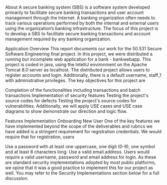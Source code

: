 About
A secure banking system (SBS) is a software system developed primarily to facilitate secure banking transactions and user account management through the Internet. A banking organization often needs to track various operations performed by both the internal and external users using the organization’s banking infrastructure. The focus of this project is to develop a SBS to facilitate secure banking transactions and account management required by any banking organization.




Application Overview
This report documents our work for the 50.531 Secure Software Engineering final project. In this project, we were distributed a running but incomplete web application for a bank - bankwebapp. This project is coded in java, using the IntelliJ environment on the Apache Tomcat 8.0 server as localhost. The distributed project allows users to register accounts and login. Additionally, there is a default username, staff_1 with administrative privileges. The key objectives for this project are

Completion of the functionalities including transactions and batch transactions
Implementation of security features
Testing the project's source codes for defects
Testing the project's source codes for vulnerabilities.
Additionally, we will apply USE cases and USE case diagrams to show demonstrate our direction and logic flow.



Features Implementation
Onboarding New User
One of the key features we have implemented beyond the scope of the deliverables and rubrics we have added is a stringent requirement for registration credentials. We would require that for registration, users

Use a password with at least one uppercase, one digit (0-9), one symbol and at least 8 characters long.
Use a valid email address.
Users would require a valid username, password and email address for login. As these are standard security implementations adopted by most public platforms, we opine that it was a good practice to implement this for our project as well. You may refer to the Security Implementations section below for a full discussion.
